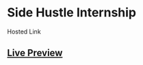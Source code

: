 # Side Hustle Internship 

Hosted Link
## [Live Preview](https://github.com/Adebayor7/Color-Flipper)
